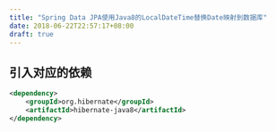 ```yaml
---
title: "Spring Data JPA使用Java8的LocalDateTime替换Date映射到数据库"
date: 2018-06-22T22:57:17+08:00
draft: true
---
```


<!--more-->

## 引入对应的依赖

```xml
<dependency>
    <groupId>org.hibernate</groupId>
	<artifactId>hibernate-java8</artifactId>
</dependency>
```
